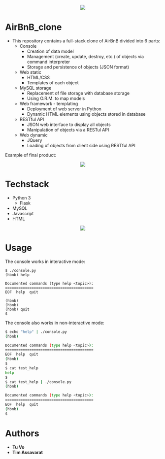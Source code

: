 <p align="center">
  <img src="https://holbertonintranet.s3.amazonaws.com/uploads/medias/2018/6/65f4a1dd9c51265f49d0.png?X-Amz-Algorithm=AWS4-HMAC-SHA256&X-Amz-Credential=AKIARDDGGGOUXW7JF5MT%2F20190627%2Fus-east-1%2Fs3%2Faws4_request&X-Amz-Date=20190627T162017Z&X-Amz-Expires=86400&X-Amz-SignedHeaders=host&X-Amz-Signature=716fddf7f4b8819f05f332dcf22cea347c8c1dd8dc85118381a7baacc09902cd">
</p>

# AirBnB_clone
* This repository contains a full-stack clone of AirBnB divided into 6 parts:
  * Console
    * Creation of data model
    * Management (create, update, destroy, etc.) of objects via command interpreter
    * Storage and persistence of objects (JSON format)
  * Web static
    * HTML/CSS
    * Templates of each object
  * MySQL storage
    * Replacement of file storage with database storage
    * Using O.R.M. to map models
  * Web framework - templating
    * Deployment of web server in Python
    * Dynamic HTML elements using objects stored in database
  * RESTful API
    * JSON web interface to display all objects
    * Manipulation of objects via a RESTul API
  * Web dynamic
    * JQuery
    * Loading of objects from client side using RESTful API

Example of final product:
<p align="center">
  <img src="https://s3.amazonaws.com/intranet-projects-files/holbertonschool-higher-level_programming+/268/8-index.png">
</p>

# Techstack
* Python 3
  * Flask
* MySQL
* Javascript
* HTML
<p align="center">
  <img src="https://holbertonintranet.s3.amazonaws.com/uploads/medias/2018/6/d2d06462824fab5846f3.png?X-Amz-Algorithm=AWS4-HMAC-SHA256&X-Amz-Credential=AKIARDDGGGOUXW7JF5MT%2F20190627%2Fus-east-1%2Fs3%2Faws4_request&X-Amz-Date=20190627T162217Z&X-Amz-Expires=86400&X-Amz-SignedHeaders=host&X-Amz-Signature=8c47d0d1802bdb0da1cca39417862d624f744b374da5ed6f45dd04d6056a3496">
  </p>

# Usage

The console works in interactive mode:
```
$ ./console.py
(hbnb) help

Documented commands (type help <topic>):
========================================
EOF  help  quit

(hbnb) 
(hbnb) 
(hbnb) quit
$
```

The console also works in non-interactive mode:
```sh
$ echo "help" | ./console.py
(hbnb)

Documented commands (type help <topic>):
========================================
EOF  help  quit
(hbnb) 
$
$ cat test_help
help
$
$ cat test_help | ./console.py
(hbnb)

Documented commands (type help <topic>):
========================================
EOF  help  quit
(hbnb) 
$
```

# Authors
* __Tu Vo__
* __Tim Assavarat__

